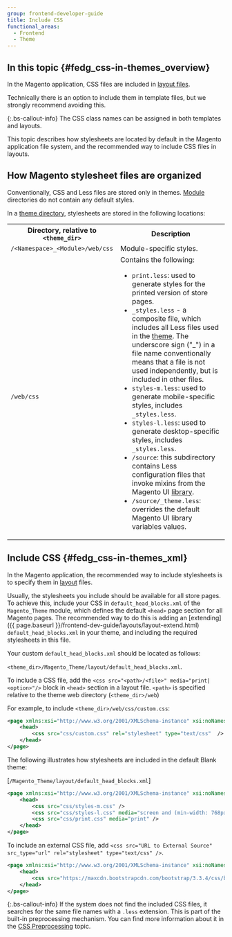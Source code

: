 ```yaml
---
group: frontend-developer-guide
title: Include CSS
functional_areas:
  - Frontend
  - Theme
---
```


## In this topic {#fedg_css-in-themes_overview}

In the Magento application, CSS files are included in [layout files].

Technically there is an option to include them in template files, but we strongly recommend avoiding this.

{:.bs-callout-info}
The CSS class names can be assigned in both templates and layouts.

This topic describes how stylesheets are located by default in the Magento application file system, and the recommended way to include CSS files in layouts.

## How Magento stylesheet files are organized

Conventionally, CSS and Less files are stored only in themes. [Module](https://glossary.magento.com/module) directories do not contain any default styles.

In a [theme directory][], stylesheets are stored in the following locations:

<table>
<tr>
<th>Directory, relative to <code>&lt;theme_dir&gt;</code></th>
<th>Description</th>
</tr>
<tr>
<td> <code>/&lt;Namespace&gt;_&lt;Module&gt;/web/css</code>
</td>
<td> Module-specific styles.
</td>
</tr>
<tr>
<td> <code>/web/css</code>
   </td>
   <td>
Contains the following:
<ul>
<li>
<code>print.less</code>: used to generate styles for the printed version of store pages.
</li>
<li><code>_styles.less</code> - a composite file, which includes all Less files used in the <a href="https://glossary.magento.com/theme">theme</a>. The underscore sign ("_") in a file name conventionally means that a file is not used independently, but is included in other files.
</li>
<li><code>styles-m.less</code>: used to generate mobile-specific styles, includes <code>_styles.less</code>.
</li>
<li><code>styles-l.less</code>: used to generate desktop-specific styles, includes <code>_styles.less</code>.
</li>
<li><code>/source</code>: this subdirectory contains Less configuration files that invoke mixins from the Magento UI <a href="https://glossary.magento.com/library">library</a>.
</li>
<li>
<code>/source/_theme.less</code>: overrides the default Magento UI library variables values.
</li>

  </ul>
   </td>
</tr>

</table>

## Include CSS {#fedg_css-in-themes_xml}

In the Magento application, the recommended way to include stylesheets is to specify them in [layout](https://glossary.magento.com/layout) files.

Usually, the stylesheets you include should be available for all store pages. To achieve this, include your CSS in `default_head_blocks.xml` of the `Magento_Theme` module, which defines the default `<head>` page section for all Magento pages.
The recommended way to do this is adding an [extending]({{ page.baseurl }}/frontend-dev-guide/layouts/layout-extend.html) `default_head_blocks.xml` in your theme, and including the required stylesheets in this file.

Your custom `default_head_blocks.xml` should be located as follows:

`<theme_dir>/Magento_Theme/layout/default_head_blocks.xml`.

To include a CSS file, add the `<css src="<path>/<file>" media="print|<option>"/>` block in `<head>` section in a layout file. `<path>` is specified relative to the theme web directory (`<theme_dir>/web`)

For example, to include `<theme_dir>/web/css/custom.css`:

```xml
<page xmlns:xsi="http://www.w3.org/2001/XMLSchema-instance" xsi:noNamespaceSchemaLocation="urn:magento:framework:View/Layout/etc/page_configuration.xsd">
    <head>
        <css src="css/custom.css" rel="stylesheet" type="text/css"  />
    </head>
</page>
```

The following illustrates how stylesheets are included in the default Blank theme:

[`/Magento_Theme/layout/default_head_blocks.xml`]

```xml
<page xmlns:xsi="http://www.w3.org/2001/XMLSchema-instance" xsi:noNamespaceSchemaLocation="urn:magento:framework:View/Layout/etc/page_configuration.xsd">
    <head>
        <css src="css/styles-m.css" />
        <css src="css/styles-l.css" media="screen and (min-width: 768px)"/>
        <css src="css/print.css" media="print" />
    </head>
</page>
```

To include an external CSS file, add `<css src="URL to External Source" src_type="url" rel="stylesheet" type="text/css" />`.

```xml
<page xmlns:xsi="http://www.w3.org/2001/XMLSchema-instance" xsi:noNamespaceSchemaLocation="urn:magento:framework:View/Layout/etc/page_configuration.xsd">
    <head>
        <css src="https://maxcdn.bootstrapcdn.com/bootstrap/3.3.4/css/bootstrap-theme.min.css"  src_type="url" rel="stylesheet" type="text/css"  />
    </head>
</page>
```

{:.bs-callout-info}
If the system does not find the included CSS files, it searches for the same file names with a `.less` extension. This is part of the built-in preprocessing mechanism. You can find more information about it in the [CSS Preprocessing] topic.

[layout files]: {{page.baseurl}}/frontend-dev-guide/layouts/layout-overview.html
[theme directory]: {{page.baseurl}}/frontend-dev-guide/themes/theme-structure.html
[CSS Preprocessing]: {{page.baseurl}}/frontend-dev-guide/css-topics/css-preprocess.html
